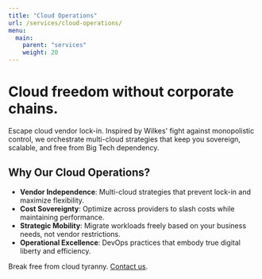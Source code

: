 ```yaml
---
title: "Cloud Operations"
url: /services/cloud-operations/
menu:
  main:
    parent: "services"
    weight: 20
---
```


# Cloud freedom without corporate chains.

Escape cloud vendor lock-in. Inspired by Wilkes' fight against monopolistic control, we orchestrate multi-cloud strategies that keep you sovereign, scalable, and free from Big Tech dependency.

## Why Our Cloud Operations?
- **Vendor Independence**: Multi-cloud strategies that prevent lock-in and maximize flexibility.
- **Cost Sovereignty**: Optimize across providers to slash costs while maintaining performance.
- **Strategic Mobility**: Migrate workloads freely based on your business needs, not vendor restrictions.
- **Operational Excellence**: DevOps practices that embody true digital liberty and efficiency.

Break free from cloud tyranny. [Contact us](/).
